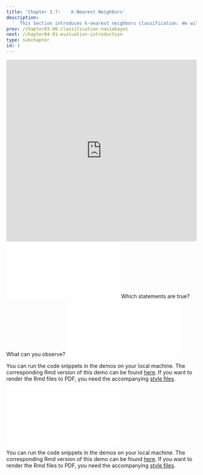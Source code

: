 ```yaml
---
title: 'Chapter 3.7: 	K-Nearest Neighbors'
description:
  '  This Section introduces k-nearest neighbors classification. We will explain in which sense this approach is fundamentally different to the previous Sections and illustrate the effect of the hyperparameter k.'
prev: /chapter03-06-classification-naviebayes
next: /chapter04-01-evaluation-introduction
type: subchapter
id: 1
---
```


<exercise id="1" title="Video Lecture">

<iframe width="100%" height="480" src="https://www.youtube.com/embed/WkECa1jRTmw" frameborder="0" allow="accelerometer; autoplay; encrypted-media; gyroscope; picture-in-picture" allowfullscreen></iframe>

</exercise>

<exercise id="2" title="Slides">

<object data="pdfs/3/slides-classification-knn.pdf" type="application/pdf" style="width:100%;height:480px">
    <embed src="pdfs/3/slides-classification-knn.pdf" type="application/pdf" />
</object>

</exercise>


<exercise id="3" title="Quiz">
Which statements are true?
<choice>
<opt text="In LDA, each class density is modeled as a multivariate Gaussian with unequal covariance.">
</opt>
<opt text="LDA is a linear classifier" correct="true">
</opt>
<opt text="LDA follows a generative approach" correct="true">
</opt>
<opt text="In QDA, each class density is modeled as a multivariate Gaussian with equal covariance">
</opt>
<opt text="QDA follows a generative approach" correct="true">
</opt>
<opt text="QDA requires estimation of more parameters than LDA" correct="true">
</opt>
<opt text="Naive Bayes assumes that the features are independent within each outcome class `y`." correct="true">
</opt>
<opt text="Naive Bayes follows a generative approach" correct="true">
</opt>
<opt text="k-NN can be used in regression and classification" correct="true">
</opt>
<opt text="k-NN is a probabilistic classifier" correct="true">
</opt>
</choice>
</exercise>


<!--<exercise id="4" title="Coding">-->

<!--#### *(P)* Qualitative comparison of LDA, QDA, and naive Bayes-->

<!--In this demo we want to compare LDA, QDA, and naive Bayes by looking at the decision boundaries (hint: with `mlr_learners` you get a list with all available learners. If their `properties` attribute contains `multiclass` they are suited for multiclass classification). Use `plot_learner_prediction()` to visualize the decision boundaries for the features `Sepal.Length` and `Sepal.Width`. You can use the build in iris task `"iris"` of `mlr3`. Store the plot for each model and plot them underneath each other with `grid.arrange()` from the `gridExtra` package:-->


<!--<codeblock id="03_07">-->

<!--**Hints**-->

<!--- The mlr3 learner are:-->
<!--`lrn("classif.lda", predict_type = "prob")`-->
<!--`lrn("classif.qda", predict_type = "prob")`-->
<!--`lrn("classif.naive_bayes", predict_type = "prob")`-->

<!--</codeblock>-->
<!--</exercise>-->


<exercise id="4" title="Quiz">
What can you observe?
<choice>
<opt text="The decision boundaries of all classifiers looks equal.">
</opt>
<opt text="The naive Bayes classifier has linear decision boundaries due to the simple construction.">
</opt>
<opt text="LDA is the only classifier with linear decision boundaries." correct="true">
</opt>
<opt text="QDA has non-linear decision boundaries due to the different covariances in each class." correct="true">
</opt>
</choice>
</exercise>


<exercise id="5" title="Comparison of Classification Methods">
<object data="code-demos/code_demo_cmpclass.pdf" type="application/pdf" style="width:100%;height:480px">
    <embed src="code-demos/code_demo_cmpclass.pdf" type="application/pdf" />
</object>

You can run the code snippets in the demos on your local machine. The corresponding Rmd version of this demo can be found [here](https://github.com/compstat-lmu/lecture_i2ml/blob/master/code-demos/code_demo_cmpclass.Rmd). If you want to render the Rmd files to PDF, you need the accompanying [style files](https://github.com/compstat-lmu/lecture_i2ml/tree/master/style).

</exercise>


<exercise id="6" title="Generative classification methods">
<object data="code-demos/code_demo_genclass.pdf" type="application/pdf" style="width:100%;height:480px">
    <embed src="code-demos/code_demo_genclass.pdf" type="application/pdf" />
</object>

You can run the code snippets in the demos on your local machine. The corresponding Rmd version of this demo can be found [here](https://github.com/compstat-lmu/lecture_i2ml/blob/master/code-demos/code_demo_genclass.Rmd). If you want to render the Rmd files to PDF, you need the accompanying [style files](https://github.com/compstat-lmu/lecture_i2ml/tree/master/style).

</exercise>
